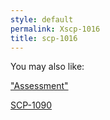 ```yaml
---
style: default
permalink: Xscp-1016
title: scp-1016
---
```

You may also like:

["Assessment"](http://scp-wiki.net/goc-tale-sequence-assessment)

[SCP-1090](http://scp-wiki.net/scp-1090)
